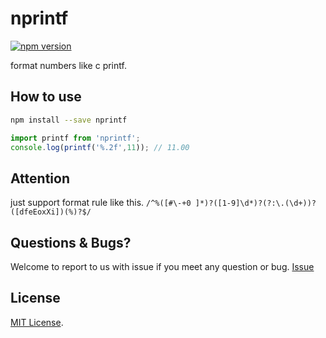 # nprintf
[![npm version](https://badge.fury.io/js/nprintf.svg)](https://badge.fury.io/js/nprintf)&nbsp;&nbsp;

format numbers like c printf.

## How to use
```bash
npm install --save nprintf
```
```javascript
import printf from 'nprintf';
console.log(printf('%.2f',11)); // 11.00
```
## Attention
just support format rule like this. `/^%([#\-+0 ]*)?([1-9]\d*)?(?:\.(\d+))?([dfeEoxXi])(%)?$/`

## Questions & Bugs?
Welcome to report to us with issue if you meet any question or bug. [Issue](https://github.com/suchjs/nprintf/issues)

## License
[MIT License](./LICENSE).